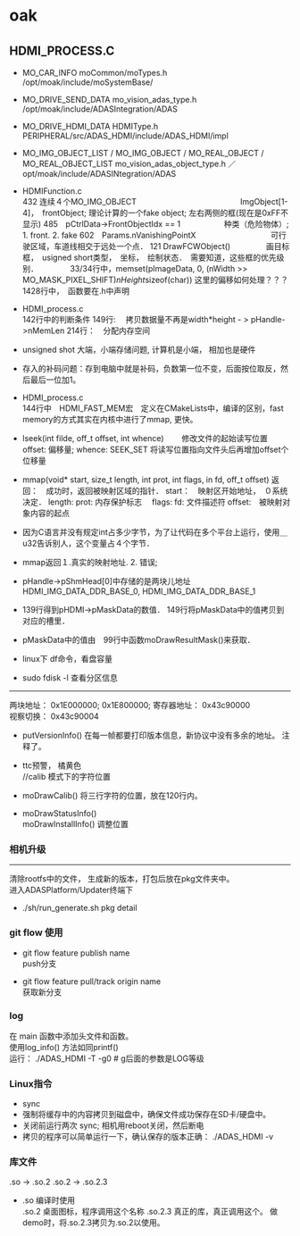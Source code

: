 # oak  
## HDMI_PROCESS.C　　

* MO_CAR_INFO                                  moCommon/moTypes.h                       /opt/moak/include/moSystemBase/
* MO_DRIVE_SEND_DATA                           mo_vision_adas_type.h                    /opt/moak/include/ADASIntegration/ADAS  
* MO_DRIVE_HDMI_DATA                            HDMIType.h                              PERIPHERAL/src/ADAS_HDMI/include/ADAS_HDMI/impl  
* MO_IMG_OBJECT_LIST / MO_IMG_OBJECT / MO_REAL_OBJECT / MO_REAL_OBJECT_LIST      mo_vision_adas_object_type.h   ／opt/moak/include/ADASINtegration/ADAS    


* HDMIFunction.c  
   432 连续４个MO_IMG_OBJECT　　　　　　　　　　　　　 ImgObject[1-4]，　frontObject; 理论计算的一个fake object; 左右两侧的框(现在是0xFF不显示)
   485　pCtrlData->FrontObjectIdx == 1  　　　　　 种类（危险物体）; 1. front. 2. fake
   602　Params.nVanishingPointX  　　　　　　　　　 可行驶区域，车道线相交于远处一个点．
   121 DrawFCWObject()  　　　　 画目标框，　usigned short类型，　坐标，　绘制状态．　需要知道，这些框的优先级别．　　
　　
    33/34行中，memset(pImageData, 0, (nWidth >> MO_MASK_PIXEL_SHIFT)*nHeight*sizeof(char))  这里的偏移如何处理？？？
    1428行中，　函数要在.h中声明

* HDMI_process.c  
    142行中的判断条件
    149行: 　拷贝数据量不再是width*height  - >    pHandle->nMemLen
    214行：　分配内存空间  



*  unsigned shot 大端，小端存储问题, 计算机是小端， 相加也是硬件　　
*  存入的补码问题：存到电脑中就是补码，负数第一位不变，后面按位取反，然后最后一位加1。
* HDMI_process.c  
    144行中　HDMI_FAST_MEM宏　定义在CMakeLists中，编译的区别，fast memory的方式其实在内核中进行了mmap, 更快。

*  lseek(int filde, off_t offset, int whence) 
　　修改文件的起始读写位置 
    offset: 偏移量;
    whence: SEEK_SET 将读写位置指向文件头后再增加offset个位移量　　

*  mmap(void* start, size_t length, int prot, int flags, in fd, off_t offset)
   返回：　成功时，返回被映射区域的指针．
   start：　映射区开始地址，　０系统决定．
   length: 
   prot: 内存保护标志　
   flags:
   fd: 文件描述符
   offset:　被映射对象内容的起点




* 因为C语言并没有规定int占多少字节，为了让代码在多个平台上运行，使用＿u32告诉别人，这个变量占４个字节．　　
* mmap返回１.真实的映射地址. 2. 错误;　　
* pHandle->pShmHead[0]中存储的是两块儿地址HDMI_IMG_DATA_DDR_BASE_0, HDMI_IMG_DATA_DDR_BASE_1  
* 139行得到pHDMI->pMaskData的数值． 149行将pMaskData中的值拷贝到对应的槽里．　　
* pMaskData中的值由　99行中函数moDrawResultMask()来获取．  


* linux下 df命令，看盘容量
* sudo fdisk -l 查看分区信息  

----  
两块地址： 0x1E000000; 0x1E800000;
寄存器地址： 0x43c90000  
视察切换： 0x43c90004  


* putVersionInfo() 在每一帧都要打印版本信息，新协议中没有多余的地址。 注释了。  


* ttc预警， 橘黄色  
//calib 模式下的字符位置
* moDrawCalib()         将三行字符的位置，放在120行内。
* moDrawStatusInfo()  
    moDrawInstallInfo()    调整位置

### 相机升级  
----  
清除rootfs中的文件， 生成新的版本，打包后放在pkg文件夹中。  
进入ADASPlatform/Updater终端下
- ./sh/run_generate.sh pkg detail  


###  git flow 使用 
* git flow feature publish name    
push分支  

* git flow feature pull/track origin name  
获取新分支


###  log  
在 main 函数中添加头文件和函数。  
使用log_info() 方法如同printf()  
运行： ./ADAS_HDMI -T -g0     # g后面的参数是LOG等级

###  Linux指令  
* sync 
* 强制将缓存中的内容拷贝到磁盘中，确保文件成功保存在SD卡/硬盘中。  
* 关闭前运行两次 sync; 相机用reboot关闭，然后断电  
* 拷贝的程序可以简单运行一下，确认保存的版本正确： ./ADAS_HDMI -v

###  库文件  
.so -> .so.2 
.so.2 -> .so.2.3
* .so       编译时使用  
  .so.2     桌面图标，程序调用这个名称
  .so.2.3   真正的库，真正调用这个。 做demo时，将.so.2.3拷贝为.so.2以使用。
